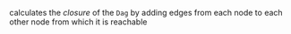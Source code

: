 calculates the _closure_ of the `Dag` by adding edges from each node to each other node from which it is
reachable
